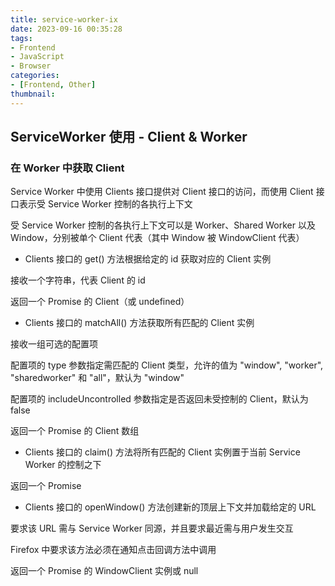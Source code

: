 ```yaml
---
title: service-worker-ix
date: 2023-09-16 00:35:28
tags:
- Frontend
- JavaScript
- Browser
categories:
- [Frontend, Other]
thumbnail:
---
```


## ServiceWorker 使用 - Client & Worker

### 在 Worker 中获取 Client

Service Worker 中使用 Clients 接口提供对 Client 接口的访问，而使用 Client 接口表示受 Service Worker 控制的各执行上下文

受 Service Worker 控制的各执行上下文可以是 Worker、Shared Worker 以及 Window，分别被单个 Client 代表（其中 Window 被 WindowClient 代表）

* Clients 接口的 get() 方法根据给定的 id 获取对应的 Client 实例

接收一个字符串，代表 Client 的 id

返回一个 Promise 的 Client（或 undefined）

* Clients 接口的 matchAll() 方法获取所有匹配的 Client 实例

接收一组可选的配置项

配置项的 type 参数指定需匹配的 Client 类型，允许的值为 "window", "worker", "sharedworker" 和 "all"，默认为 "window"

配置项的 includeUncontrolled 参数指定是否返回未受控制的 Client，默认为 false

返回一个 Promise 的 Client 数组

* Clients 接口的 claim() 方法将所有匹配的 Client 实例置于当前 Service Worker 的控制之下

返回一个 Promise

* Clients 接口的 openWindow() 方法创建新的顶层上下文并加载给定的 URL

要求该 URL 需与 Service Worker 同源，并且要求最近需与用户发生交互

Firefox 中要求该方法必须在通知点击回调方法中调用

返回一个 Promise 的 WindowClient 实例或 null
